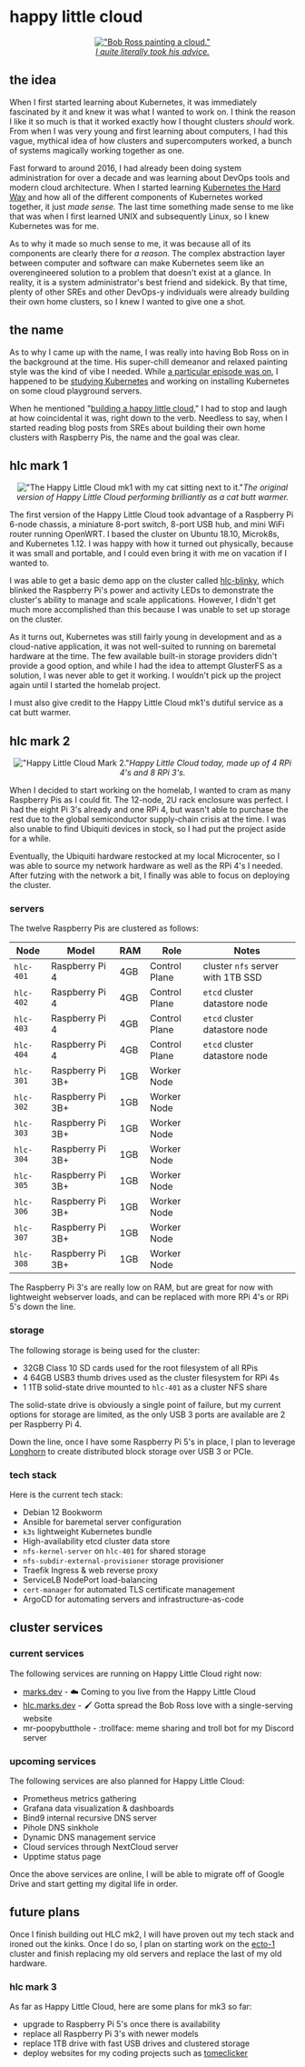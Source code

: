 # happy little cloud

<!-- markdownlint-disable MD033 -->
<div style="text-align: center;">

[!["Bob Ross painting a cloud."](./_media/bob-ross.gif "Let's build just a happy little cloud.")<br>*I quite literally took his advice.*](https://hlc.marks.dev)
</div>

## the idea

When I first started learning about Kubernetes, it was immediately fascinated by it and knew it was what I wanted to work on. I think the reason I like it so much is that it worked exactly how I thought clusters *should* work. From when I was very young and first learning about computers, I had this vague, mythical idea of how clusters and supercomputers worked, a bunch of systems magically working together as one.

Fast forward to around 2016, I had already been doing system administration for over a decade and was learning about DevOps tools and modern cloud architecture. When I started learning [Kubernetes the Hard Way](https://github.com/kelseyhightower/kubernetes-the-hard-way) and how all of the different components of Kubernetes worked together, it just *made sense.* The last time something made sense to me like that was when I first learned UNIX and subsequently Linux, so I knew Kubernetes was for me.

As to why it made so much sense to me, it was because all of its components are clearly there for *a reason.* The complex abstraction layer between computer and software can make Kubernetes seem like an overengineered solution to a problem that doesn't exist at a glance. In reality, it is a system administrator's best friend and sidekick. By that time, plenty of other SREs and other DevOps-y individuals were already building their own home clusters, so I knew I wanted to give one a shot.

## the name

As to why I came up with the name, I was really into having Bob Ross on in the background at the time. His super-chill demeanor and relaxed painting style was the kind of vibe I needed. While [a particular episode was on](https://www.youtube.com/watch?v=kasGRkfkiPM), I happened to be [studying Kubernetes](https://www.classcentral.com/course/acloudguru-kubernetes-the-hard-way-103834/visit) and working on installing Kubernetes on some cloud playground servers.

When he mentioned "[building a happy little cloud](https://www.youtube.com/watch?v=kasGRkfkiPM&t=237s)," I had to stop and laugh at how coincidental it was, right down to the verb. Needless to say, when I started reading blog posts from SREs about building their own home clusters with Raspberry Pis, the name and the goal was clear.

## hlc mark 1

<div style="text-align: center;">

!["The Happy Little Cloud mk1 with my cat sitting next to it."](./_media/hlc-mk1.jpg "HLC mk1, the first version of the Happy Little Cloud.")*The original version of Happy Little Cloud performing brilliantly as a cat butt warmer.*
</div>

The first version of the Happy Little Cloud took advantage of a Raspberry Pi 6-node chassis, a miniature 8-port switch, 8-port USB hub, and mini WiFi router running OpenWRT. I based the cluster on Ubuntu 18.10, Microk8s, and Kubernetes 1.12. I was happy with how it turned out physically, because it was small and portable, and I could even bring it with me on vacation if I wanted to.

I was able to get a basic demo app on the cluster called [hlc-blinky](https://gitlab.com/eaglerock-hlc/hlc-blinky), which blinked the Raspberry Pi's power and activity LEDs to demonstrate the cluster's ability to manage and scale applications. However, I didn't get much more accomplished than this because I was unable to set up storage on the cluster.

As it turns out, Kubernetes was still fairly young in development and as a cloud-native application, it was not well-suited to running on baremetal hardware at the time. The few available built-in storage providers didn't provide a good option, and while I had the idea to attempt GlusterFS as a solution, I was never able to get it working. I wouldn't pick up the project again until I started the homelab project.

I must also give credit to the Happy Little Cloud mk1's dutiful service as a cat butt warmer.

## hlc mark 2

<div style="text-align: center;">

!["Happy Little Cloud Mark 2."](./_media/hlc-mk2.jpg "Happy Little Cloud Mark 2.")*Happy Little Cloud today, made up of 4 RPi 4's and 8 RPi 3's.*
</div>

When I decided to start working on the homelab, I wanted to cram as many Raspberry Pis as I could fit. The 12-node, 2U rack enclosure was perfect. I had the eight Pi 3's already and one RPi 4, but wasn't able to purchase the rest due to the global semiconductor supply-chain crisis at the time. I was also unable to find Ubiquiti devices in stock, so I had put the project aside for a while.

Eventually, the Ubiquiti hardware restocked at my local Microcenter, so I was able to source my network hardware as well as the RPi 4's I needed. After futzing with the network a bit, I finally was able to focus on deploying the cluster.

### servers <!-- {docsify-ignore} -->

The twelve Raspberry Pis are clustered as follows:

| Node | Model | RAM | Role | Notes |
|------|-------|-----|------|-------|
| `hlc-401` | Raspberry Pi 4 | 4GB | Control Plane | cluster `nfs` server with 1TB SSD |
| `hlc-402` | Raspberry Pi 4 | 4GB | Control Plane | `etcd` cluster datastore node |
| `hlc-403` | Raspberry Pi 4 | 4GB | Control Plane | `etcd` cluster datastore node |
| `hlc-404` | Raspberry Pi 4 | 4GB | Control Plane | `etcd` cluster datastore node |
| `hlc-301` | Raspberry Pi 3B+ | 1GB | Worker Node ||
| `hlc-302` | Raspberry Pi 3B+ | 1GB | Worker Node ||
| `hlc-303` | Raspberry Pi 3B+ | 1GB | Worker Node ||
| `hlc-304` | Raspberry Pi 3B+ | 1GB | Worker Node ||
| `hlc-305` | Raspberry Pi 3B+ | 1GB | Worker Node ||
| `hlc-306` | Raspberry Pi 3B+ | 1GB | Worker Node ||
| `hlc-307` | Raspberry Pi 3B+ | 1GB | Worker Node ||
| `hlc-308` | Raspberry Pi 3B+ | 1GB | Worker Node ||

The Raspberry Pi 3's are really low on RAM, but are great for now with lightweight webserver loads, and can be replaced with more RPi 4's or RPi 5's down the line.

### storage <!-- {docsify-ignore} -->

The following storage is being used for the cluster:

- 32GB Class 10 SD cards used for the root filesystem of all RPis
- 4 64GB USB3 thumb drives used as the cluster filesystem for RPi 4s
- 1 1TB solid-state drive mounted to `hlc-401` as a cluster NFS share

The solid-state drive is obviously a single point of failure, but my current options for storage are limited, as the only USB 3 ports are available are 2 per Raspberry Pi 4.

Down the line, once I have some Raspberry Pi 5's in place, I plan to leverage [Longhorn](https://github.com/longhorn/longhorn) to create distributed block storage over USB 3 or PCIe.

### tech stack <!-- {docsify-ignore} -->

Here is the current tech stack:

- Debian 12 Bookworm
- Ansible for baremetal server configuration
- `k3s` lightweight Kubernetes bundle
- High-availability etcd cluster data store
- `nfs-kernel-server` on `hlc-401` for shared storage
- `nfs-subdir-external-provisioner` storage provisioner
- Traefik Ingress & web reverse proxy
- ServiceLB NodePort load-balancing
- `cert-manager` for automated TLS certificate management
- ArgoCD for automating servers and infrastructure-as-code

## cluster services

### current services <!-- {docsify-ignore} -->

The following services are running on Happy Little Cloud right now:

- [marks.dev](https://marks.dev) - :cloud: Coming to you live from the Happy Little Cloud
- [hlc.marks.dev](https://hlc.marks.dev) - :paintbrush: Gotta spread the Bob Ross love with a single-serving website
- mr-poopybutthole - :trollface: meme sharing and troll bot for my Discord server

### upcoming services <!-- {docsify-ignore} -->

The following services are also planned for Happy Little Cloud:

- Prometheus metrics gathering
- Grafana data visualization & dashboards
- Bind9 internal recursive DNS server
- Pihole DNS sinkhole
- Dynamic DNS management service
- Cloud services through NextCloud server
- Upptime status page

Once the above services are online, I will be able to migrate off of Google Drive and start getting my digital life in order.

## future plans

Once I finish building out HLC mk2, I will have proven out my tech stack and ironed out the kinks. Once I do so, I plan on starting work on the [ecto-1](ecto-1) cluster and finish replacing my old servers and replace the last of my old hardware.

### hlc mark 3 <!-- {docsify-ignore} -->

As far as Happy Little Cloud, here are some plans for mk3 so far:

- upgrade to Raspberry Pi 5's once there is availability
- replace all Raspberry Pi 3's with newer models
- replace 1TB drive with fast USB drives and clustered storage
- deploy websites for my coding projects such as [tomeclicker](code/?id=tomeclicker)
